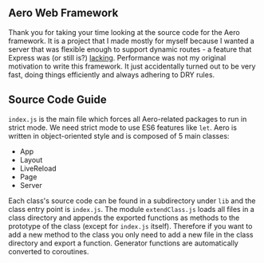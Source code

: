 Aero Web Framework
------------------
Thank you for taking your time looking at the source code
for the Aero framework. It is a project that I made mostly
for myself because I wanted a server that was flexible enough
to support dynamic routes - a feature that Express was (or still is?) [lacking](express-dynamic-routes).
Performance was not my original motivation to write this framework.
It just accidentally turned out to be very fast, doing things efficiently
and always adhering to DRY rules.

Source Code Guide
-----------------
`index.js` is the main file which forces all Aero-related packages to
run in strict mode. We need strict mode to use ES6 features like `let`.
Aero is written in object-oriented style and is composed of 5 main classes:

* App
* Layout
* LiveReload
* Page
* Server

Each class's source code can be found in a subdirectory under `lib` and the class entry point is `index.js`. The module `extendClass.js` loads all files in a class directory and appends the exported functions as methods to the prototype of the class (except for `index.js` itself). Therefore if you want to add a new method to the class you only need to add a new file in the class directory and export a function. Generator functions are automatically converted to coroutines.

[express-dynamic-routes]: https://github.com/expressjs/express/issues/2596